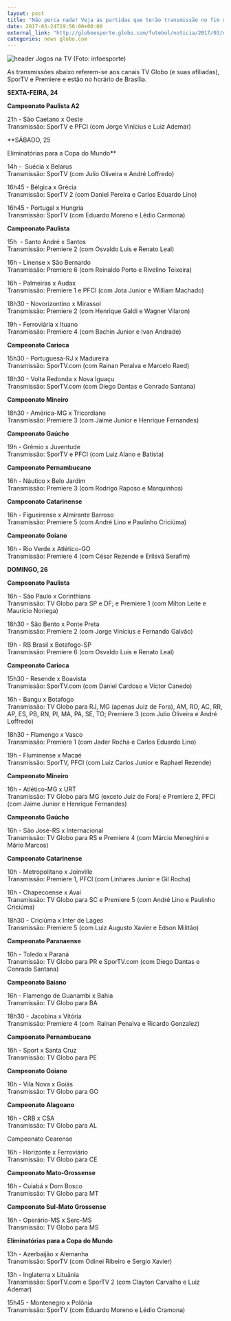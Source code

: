 ```yaml
---
layout: post
title: "Não perca nada! Veja as partidas que terão transmissão no fim de semana"
date: 2017-03-24T19:50:00+00:00
external_link: "http://globoesporte.globo.com/futebol/noticia/2017/03/nao-perca-nada-veja-partidas-que-terao-transmissao-no-fim-de-semana.html"
categories: news globo.com
---
```

 ![header Jogos na TV (Foto: infoesporte)](http://s2.glbimg.com/qnuAu1qIFFpd2ICyfCdetEB9agI=/0x0:689x86/690x86/s.glbimg.com/es/ge/f/original/2015/03/10/header_jogos-na-tv_2.jpg "header Jogos na TV (Foto: infoesporte)")  

As transmissões abaixo referem-se aos canais TV Globo (e suas afiliadas), SporTV e Premiere e estão no horário de Brasília.  
  
**SEXTA-FEIRA, 24**

**Campeonato Paulista A2**  
  
21h - São Caetano x Oeste  
Transmissão: SporTV e PFCI (com Jorge Vinícius e Luiz Ademar)  
  
**SÁBADO, 25  
  
Eliminatórias para a Copa do Mundo**

14h - &nbsp;Suécia x Belarus  
Transmissão: SporTV (com Julio Oliveira e André Loffredo)  
  
16h45 - Bélgica x Grécia  
Transmissão: SporTV 2 (com Daniel Pereira e Carlos Eduardo Lino)  
  
16h45 - Portugal x Hungria  
Transmissão: SporTV (com Eduardo Moreno e Lédio Carmona)  
  
**Campeonato Paulista**  
  
15h &nbsp;- Santo André x Santos  
Transmissão: Premiere 2 (com Osvaldo Luis e Renato Leal)  
  
16h - Linense x São Bernardo  
Transmissão: Premiere 6 (com Reinaldo Porto e Rivelino Teixeira)  
  
16h - Palmeiras x Audax  
Transmissão: Premiere 1 e PFCI (com Jota Junior e William Machado)  
  
18h30 - Novorizontino x Mirassol  
Transmissão: Premiere 2 (com Henrique Galdi e Wagner Vilaron)  
  
19h - Ferroviária x Ituano  
Transmissão: Premiere 4 (com Bachin Junior e Ivan Andrade)  
  
**Campeonato Carioca**  
  
15h30 - Portuguesa-RJ x Madureira  
Transmissão: SporTV.com (com Rainan Peralva e Marcelo Raed)  
  
18h30 - Volta Redonda x Nova Iguaçu  
Transmissão: SporTV.com (com Diego Dantas e Conrado Santana)  
  
**Campeonato Mineiro**  
  
18h30 - América-MG x Tricordiano  
Transmissão: Premiere 3 (com Jaime Junior e Henrique Fernandes)  
  
**Campeonato Gaúcho**  
  
19h - Grêmio x Juventude  
Transmissão: SporTV e PFCI (com Luiz Alano e Batista)  
  
**Campeonato Pernambucano**  
  
16h - Náutico x Belo Jardim  
Transmissão: Premiere 3 (com Rodrigo Raposo e Marquinhos)  
  
**Campeonato Catarinense**  
  
16h - Figueirense x Almirante Barroso  
Transmissão: Premiere 5 (com André Lino e Paulinho Criciúma)  
  
**Campeonato Goiano**  
  
16h - Rio Verde x Atlético-GO  
Transmissão: Premiere 4 (com César Rezende e Erlisvá Serafim)  
  
**DOMINGO, 26**  
  
**Campeonato Paulista**  
  
16h - São Paulo x Corinthians  
Transmissão: TV Globo para SP e DF; e Premiere 1 (com Milton Leite e Maurício Noriega)  
  
18h30 - São Bento x Ponte Preta  
Transmissão: Premiere 2 (com Jorge Vinícius e Fernando Galvão)  
  
19h - RB Brasil x Botafogo-SP  
Transmissão: Premiere 6 (com Osvaldo Luis e Renato Leal)  
  
**Campeonato Carioca**  
  
15h30 - Resende x Boavista  
Transmissão: SporTV.com (com Daniel Cardoso e Victor Canedo)  
  
16h - Bangu x Botafogo  
Transmissão: TV Globo para RJ, MG (apenas Juiz de Fora), AM, RO, AC, RR, AP, ES, PB, RN, PI, MA, PA, SE, TO; Premiere 3 (com Julio Oliveira e André Loffredo)  
  
18h30 - Flamengo x Vasco  
Transmissão: Premiere 1 (com Jader Rocha e Carlos Eduardo Lino)  
  
19h - Fluminense x Macaé  
Transmissão: SporTV, PFCI (com Luiz Carlos Junior e Raphael Rezende)  
  
**Campeonato Mineiro**    
  
16h - Atlético-MG x URT  
Transmissão: TV Globo para MG (exceto Juiz de Fora) e Premiere 2, PFCI (com Jaime Junior e Henrique Fernandes)  
  
**Campeonato Gaúcho**  
  
16h - São José-RS x Internacional  
Transmissão: TV Globo para RS e Premiere 4 (com Márcio Meneghini e Mário Marcos)  
  
**Campeonato Catarinense**  
  
10h - Metropolitano x Joinville  
Transmissão: Premiere 1, PFCI (com Linhares Junior e Gil Rocha)  
  
16h - Chapecoense x Avaí  
Transmissão: TV Globo para SC e Premiere 5 (com André Lino e Paulinho Criciúma)  
  
18h30 - Criciúma x Inter de Lages  
Transmissão: Premiere 5 (com Luiz Augusto Xavier e Edson Militão)  
  
**Campeonato Paranaense**  
  
16h - Toledo x Paraná  
Transmissão: TV Globo para PR e SporTV.com (com Diego Dantas e Conrado Santana)  
  
**Campeonato Baiano**  
  
16h - Flamengo de Guanambi x Bahia  
Transmissão: TV Globo para BA  
  
18h30 - Jacobina x Vitória  
Transmissão: Premiere 4 (com &nbsp;Rainan Penalva e Ricardo Gonzalez)  
  
**Campeonato Pernambucano**  
  
16h - Sport x Santa Cruz  
Transmissão: TV Globo para PE  
  
**Campeonato Goiano&nbsp;**  
  
16h - Vila Nova x Goiás  
Transmissão: TV Globo para GO  
  
**Campeonato Alagoano**  
  
16h - CRB x CSA  
Transmissão: TV Globo para AL  
  
Campeonato Cearense  
  
16h - Horizonte x Ferroviário  
Transmissão: TV Globo para CE  
  
**Campeonato Mato-Grossense**  
  
16h - Cuiabá x Dom Bosco  
Transmissão: TV Globo para MT  
  
**Campeonato Sul-Mato Grossense**  
  
16h - Operário-MS x Serc-MS  
Transmissão: TV Globo para MS  
  
**Eliminatórias para a Copa do Mundo**  
  
13h - Azerbaijão x Alemanha  
Transmissão: SporTV (com Odinei Ribeiro e Sergio Xavier)  
  
13h - Inglaterra x Lituânia  
Transmissão: SporTV.com e SporTV 2 (com Clayton Carvalho e Luiz Ademar)  
  
15h45 - Montenegro x Polônia  
Transmissão: SporTV (com Eduardo Moreno e Lédio Cramona)

